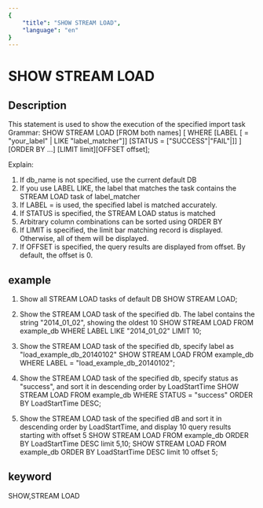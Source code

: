 ```yaml
---
{
    "title": "SHOW STREAM LOAD",
    "language": "en"
}
---
```


<!-- 
Licensed to the Apache Software Foundation (ASF) under one
or more contributor license agreements.  See the NOTICE file
distributed with this work for additional information
regarding copyright ownership.  The ASF licenses this file
to you under the Apache License, Version 2.0 (the
"License"); you may not use this file except in compliance
with the License.  You may obtain a copy of the License at

  http://www.apache.org/licenses/LICENSE-2.0

Unless required by applicable law or agreed to in writing,
software distributed under the License is distributed on an
"AS IS" BASIS, WITHOUT WARRANTIES OR CONDITIONS OF ANY
KIND, either express or implied.  See the License for the
specific language governing permissions and limitations
under the License.
-->

# SHOW STREAM LOAD
## Description
This statement is used to show the execution of the specified import task
Grammar:
SHOW STREAM LOAD
[FROM both names]
[
WHERE
[LABEL [ = "your_label" | LIKE "label_matcher"]]
[STATUS = ["SUCCESS"|"FAIL"|]]
]
[ORDER BY ...]
[LIMIT limit][OFFSET offset];

Explain:
1) If db_name is not specified, use the current default DB
2) If you use LABEL LIKE, the label that matches the task contains the STREAM LOAD task of label_matcher
3) If LABEL = is used, the specified label is matched accurately.
4) If STATUS is specified, the STREAM LOAD status is matched
5) Arbitrary column combinations can be sorted using ORDER BY
6) If LIMIT is specified, the limit bar matching record is displayed. Otherwise, all of them will be displayed.
7) If OFFSET is specified, the query results are displayed from offset. By default, the offset is 0.

## example
1. Show all STREAM LOAD tasks of default DB
SHOW STREAM LOAD;

2. Show the STREAM LOAD task of the specified db. The label contains the string "2014_01_02", showing the oldest 10
SHOW STREAM LOAD FROM example_db WHERE LABEL LIKE "2014_01_02" LIMIT 10;

3. Show the STREAM LOAD task of the specified db, specify label as "load_example_db_20140102"
SHOW STREAM LOAD FROM example_db WHERE LABEL = "load_example_db_20140102";

4. Show the STREAM LOAD task of the specified db, specify status as "success", and sort it in descending order by LoadStartTime
SHOW STREAM LOAD FROM example_db WHERE STATUS = "success" ORDER BY LoadStartTime DESC;

5. Show the STREAM LOAD task of the specified dB and sort it in descending order by LoadStartTime, and display 10 query results starting with offset 5
SHOW STREAM LOAD FROM example_db ORDER BY LoadStartTime DESC limit 5,10;
SHOW STREAM LOAD FROM example_db ORDER BY LoadStartTime DESC limit 10 offset 5;

## keyword
SHOW,STREAM LOAD
